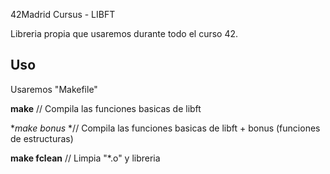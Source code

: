 42Madrid Cursus - LIBFT

Libreria propia que usaremos durante todo el curso 42.

## Uso

Usaremos "Makefile"

**make** //
Compila las funciones basicas de libft

**make bonus* *//
Compila las funciones basicas de libft + bonus (funciones de estructuras)

**make fclean** //
Limpia "*.o" y libreria
